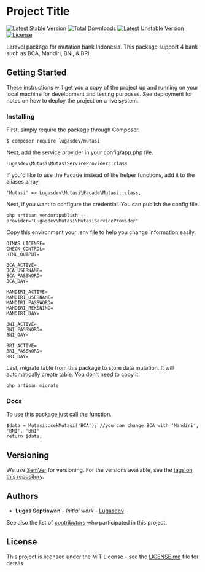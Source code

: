 # Project Title

[![Latest Stable Version](https://poser.pugx.org/lugasdev/mutasi/v/stable)](https://packagist.org/packages/lugasdev/mutasi)
[![Total Downloads](https://poser.pugx.org/lugasdev/mutasi/downloads)](https://packagist.org/packages/lugasdev/mutasi)
[![Latest Unstable Version](https://poser.pugx.org/lugasdev/mutasi/v/unstable)](https://packagist.org/packages/lugasdev/mutasi)
[![License](https://poser.pugx.org/lugasdev/mutasi/license)](https://packagist.org/packages/lugasdev/mutasi)

Laravel package for mutation bank Indonesia. This package support 4 bank such as BCA, Mandiri, BNI, & BRI.

## Getting Started

These instructions will get you a copy of the project up and running on your local machine for development and testing purposes. See deployment for notes on how to deploy the project on a live system.

### Installing

First, simply require the package through Composer.

```
$ composer require lugasdev/mutasi
```

Next, add the service provider in your config/app.php file.

```
Lugasdev\Mutasi\MutasiServiceProvider::class
```

If you'd like to use the Facade instead of the helper functions, add it to the aliases array.

```
'Mutasi' => Lugasdev\Mutasi\Facade\Mutasi::class,
```

Next, if you want to configure the credential. You can publish the config file.

```
php artisan vendor:publish --provider="Lugasdev\Mutasi\MutasiServiceProvider"
```

Copy this environment your .env file to help you change information easily.

```
DIMAS_LICENSE=
CHECK_CONTROL=
HTML_OUTPUT=
        
BCA_ACTIVE=
BCA_USERNAME=
BCA_PASSWORD=
BCA_DAY=
        
MANDIRI_ACTIVE=
MANDIRI_USERNAME=
MANDIRI_PASSWORD=
MANDIRI_REKENING=
MANDIRI_DAY=
        
BNI_ACTIVE=
BNI_PASSWORD=
BNI_DAY=
        
BRI_ACTIVE=
BRI_PASSWORD=
BRI_DAY=
```

Last, migrate table from this package to store data mutation. It will automatically create table. You don't need to copy it.

```
php artisan migrate
```

### Docs

To use this package just call the function.

```
$data = Mutasi::cekMutasi('BCA'); //you can change BCA with 'Mandiri', 'BNI', 'BRI'
return $data;
```

## Versioning

We use [SemVer](http://semver.org/) for versioning. For the versions available, see the [tags on this repository](https://github.com/your/project/tags). 

## Authors

* **Lugas Septiawan** - *Initial work* - [Lugasdev](https://github.com/lugassawan)

See also the list of [contributors](https://github.com/your/project/contributors) who participated in this project.

## License

This project is licensed under the MIT License - see the [LICENSE.md](LICENSE.md) file for details